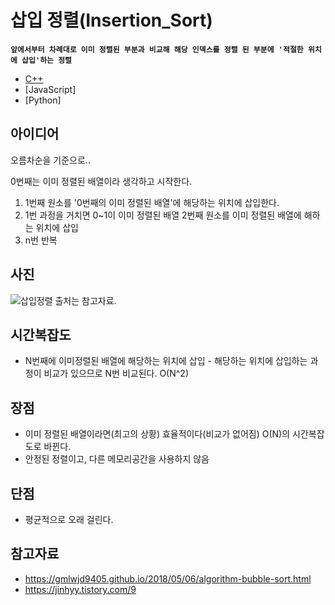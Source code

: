 # 삽입 정렬(Insertion_Sort)

**`앞에서부터 차례대로 이미 정렬된 부분과 비교해 해당 인덱스를 정렬 된 부분에 '적절한 위치에 삽입'하는 정렬`**

- [C++](./code/Insertion.cpp)
- [JavaScript]
- [Python]

## 아이디어

오름차순을 기준으로.. 

0번째는 이미 정렬된 배열이라 생각하고 시작한다.

1. 1번째 원소를 '0번째의 이미 정렬된 배열'에 해당하는 위치에 삽입한다.
2. 1번 과정을 거치면 0~1이 이미 정렬된 배열 2번째 원소를 이미 정렬된 배열에 해하는 위치에 삽입
3. n번 반복

## 사진

![삽입정렬](https://cdn-images-1.medium.com/max/1600/1*IK3Q4NBRLthllMINV3OxpQ.gif)
출처는 참고자료.

## 시간복잡도

- N번째에 이미정렬된 배열에 해당하는 위치에 삽입 - 해당하는 위치에 삽입하는 과정이 비교가 있으므로 N번 비교된다. O(N^2)

## 장점

- 이미 정렬된 배열이라면(최고의 상황) 효율적이다(비교가 없어짐) O(N)의 시간복잡도로 바뀐다.
- 안정된 정렬이고, 다른 메모리공간을 사용하지 않음

## 단점
- 평균적으로 오래 걸린다.

## 참고자료
- https://gmlwjd9405.github.io/2018/05/06/algorithm-bubble-sort.html
- https://jinhyy.tistory.com/9